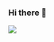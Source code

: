 ### Hi there 👋

<img src="[[https://github-readme-stats.vercel.app/api?username=usualdesigner&show_icons=true](https://github-readme-stats-kappa-sable-72.vercel.app/api?username=usualdesigner&show_icons=true&show=reviews,discussions_started,discussions_answered,prs_merged,prs_merged_percentage)](https://github-readme-stats-kappa-sable-72.vercel.app/api?username=usualdesigner&show_icons=true&show=reviews,discussions_started,discussions_answered,prs_merged,prs_merged_percentage)https://github-readme-stats-kappa-sable-72.vercel.app/api?username=usualdesigner&show_icons=true&show=reviews,discussions_started,discussions_answered,prs_merged,prs_merged_percentage">
